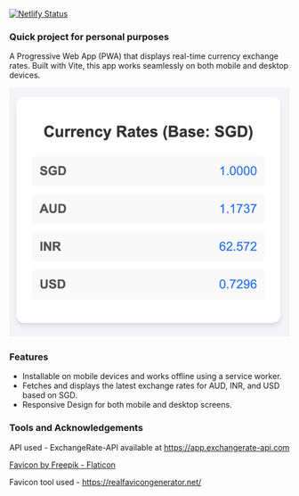 [![Netlify Status](https://api.netlify.com/api/v1/badges/2b738797-f67f-4875-b6c8-3669d01be1d3/deploy-status)](https://app.netlify.com/sites/currate/deploys)

### Quick project for personal purposes

A Progressive Web App (PWA) that displays real-time currency exchange rates. 
Built with Vite, this app works seamlessly on both mobile and desktop devices.

![screenshot of the app](./public/example.png)

### Features 
- Installable on mobile devices and works offline using a service worker.
- Fetches and displays the latest exchange rates for AUD, INR, and USD based on SGD.
- Responsive Design for both mobile and desktop screens.


### Tools and Acknowledgements

API used - ExchangeRate-API available at https://app.exchangerate-api.com

[Favicon by Freepik - Flaticon](https://www.flaticon.com/free-icons/exchange-rate)

Favicon tool used - https://realfavicongenerator.net/